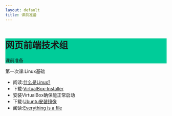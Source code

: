```yaml
---
layout: default
title: 课前准备
---
```

<div class="jumbotron" style="background-color: #00cc99;">
    <div class="container" style="margin-top:50px;">
    <h1>网页前端技术组</h1>
    <p>课前准备</p>
    </div>
</div>
<div id="content">
    <div class="panel panel-primary">
        <div class="panel-heading">第一次课:Linux基础</div>
        <div class="panel-body">
            <ul class="list-group">
                <li class="list-group-item">阅读:<a href="http://my.oschina.net/arvinjones/blog/139488">什么是Linux?</a></li>
                <li class="list-group-item">下载:<a href="http://download.virtualbox.org/virtualbox/5.0.8/VirtualBox-5.0.8-103449-Win.exe">VirtualBox-Installer</a></li>
                <li class="list-group-item">安装VirtualBox确保能正常启动</li>
                <li class="list-group-item">下载:<a href="ftp://ftp.sjtu.edu.cn/ubuntu-cd/14.04.3/ubuntu-14.04.3-desktop-amd64.iso">Ubuntu安装镜像</a></li>
                <li class="list-group-item">阅读:<a href="https://en.wikipedia.org/wiki/Everything_is_a_file">Everything is a file</a></li>
            </ul>
        </div>
    </div>
</div>
